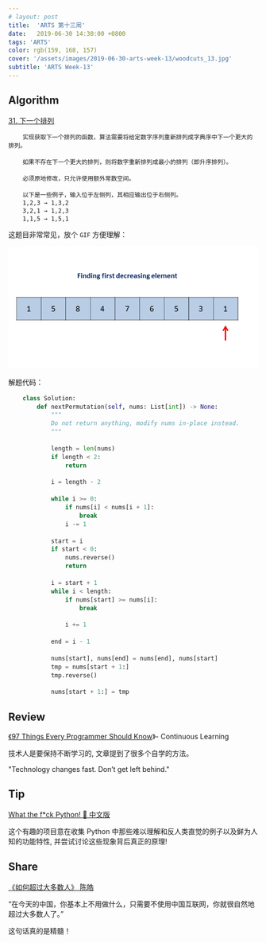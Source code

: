 ```yaml
---
# layout: post
title:  'ARTS 第十三周'
date:   2019-06-30 14:30:00 +0800
tags: 'ARTS'
color: rgb(159, 168, 157)
cover: '/assets/images/2019-06-30-arts-week-13/woodcuts_13.jpg'
subtitle: 'ARTS Week-13'
---
```


## **Algorithm**

[31. 下一个排列](https://leetcode-cn.com/problems/next-permutation/)

```
    实现获取下一个排列的函数，算法需要将给定数字序列重新排列成字典序中下一个更大的排列。
    
    如果不存在下一个更大的排列，则将数字重新排列成最小的排列（即升序排列）。
    
    必须原地修改，只允许使用额外常数空间。
    
    以下是一些例子，输入位于左侧列，其相应输出位于右侧列。
    1,2,3 → 1,3,2
    3,2,1 → 1,2,3
    1,1,5 → 1,5,1
```
这题目非常常见，放个 `GIF` 方便理解：

![gif](/assets/images/2019-06-30-arts-week-13/1df4ae7eb275ba4ab944521f99c84d782d17df804d5c15e249881bafcf106173-file_1555696082944.gif)

解题代码：
```python
    class Solution:
        def nextPermutation(self, nums: List[int]) -> None:
            """
            Do not return anything, modify nums in-place instead.
            """
            
            length = len(nums)
            if length < 2:
                return
            
            i = length - 2
            
            while i >= 0:
                if nums[i] < nums[i + 1]:
                    break
                i -= 1
            
            start = i
            if start < 0:
                nums.reverse()
                return
            
            i = start + 1
            while i < length:
                if nums[start] >= nums[i]:
                    break
                
                i += 1
            
            end = i - 1
            
            nums[start], nums[end] = nums[end], nums[start]
            tmp = nums[start + 1:]
            tmp.reverse()
            
            nums[start + 1:] = tmp
```
## Review

[《97 Things Every Programmer Should Know](https://jf-blog.fr/download/59/)》- Continuous Learning

技术人是要保持不断学习的, 文章提到了很多个自学的方法。

"Technology changes fast. Don’t get left behind."

## Tip

[What the f*ck Python! 🐍 中文版](https://github.com/leisurelicht/wtfpython-cn)

这个有趣的项目意在收集 Python 中那些难以理解和反人类直觉的例子以及鲜为人知的功能特性, 并尝试讨论这些现象背后真正的原理!

## Share

[《如何超过大多数人》 陈皓](https://coolshell.cn/articles/19464.html)

“在今天的中国，你基本上不用做什么，只需要不使用中国互联网，你就很自然地超过大多数人了。”

这句话真的是精髓！
